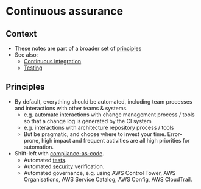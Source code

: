 # Continuous assurance

## Context

* These notes are part of a broader set of [principles](../principles.md)
* See also:
    * [Continuous integration](continuous-integration.md)
    * [Testing](testing.md)

## Principles

* By default, everything should be automated, including team processes and interactions with other teams & systems.
    * e.g. automate interactions with change management process / tools so that a change log is generated by the CI system
    * e.g. interactions with architecture repository process / tools
    * But be pragmatic, and choose where to invest your time. Error-prone, high impact and frequent activities are all high priorities for automation.
* Shift-left with [compliance-as-code](https://aws.amazon.com/products/management-tools/).
  * Automated [tests](testing.md).
  * Automated [security](security.md) verification.
  * Automated governance, e.g. using AWS Control Tower, AWS Organisations, AWS Service Catalog, AWS Config, AWS CloudTrail.